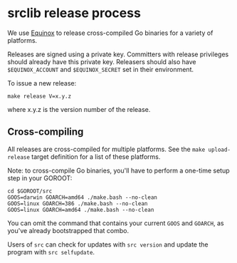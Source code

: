 # srclib release process

We use [Equinox](https://equinox.io) to release cross-compiled Go binaries for a
variety of platforms.

Releases are signed using a private key. Committers with release privileges
should already have this private key. Releasers should also have
`$EQUINOX_ACCOUNT` and `$EQUINOX_SECRET` set in their environment.

To issue a new release:

```
make release V=x.y.z
```

where x.y.z is the version number of the release.


## Cross-compiling

All releases are cross-compiled for multiple platforms. See the `make
upload-release` target definition for a list of these platforms.

Note: to cross-compile Go binaries, you'll have to perform a one-time setup step
in your GOROOT:

```
cd $GOROOT/src
GOOS=darwin GOARCH=amd64 ./make.bash --no-clean
GOOS=linux GOARCH=386 ./make.bash --no-clean
GOOS=linux GOARCH=amd64 ./make.bash --no-clean
```

You can omit the command that contains your current `GOOS` and `GOARCH`, as
you've already bootstrapped that combo.

Users of `src` can check for updates with `src version` and update the program
with `src selfupdate`.
